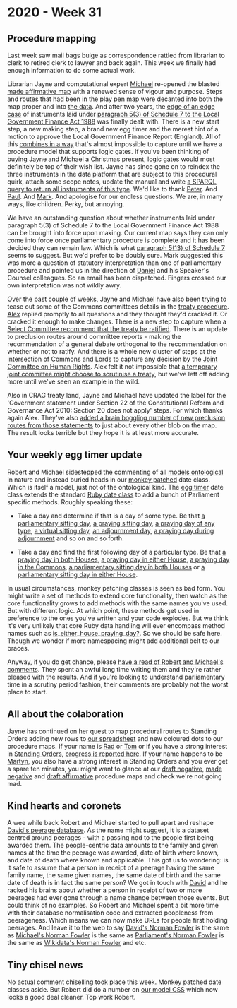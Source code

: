 # 2020 - Week 31

## Procedure mapping

Last week saw mail bags bulge as correspondence rattled from librarian to clerk to retired clerk to lawyer and back again. This week we finally had enough information to do some actual work.

Librarian Jayne and computational expert [Michael](https://twitter.com/fantasticlife) re-opened the blasted [made affirmative map](https://ukparliament.github.io/ontologies/procedure/flowcharts/sis/made-affirmative.pdf) with a renewed sense of vigour and purpose. Steps and routes that had been in the play pen map were decanted into both the map proper and into [the data](https://procedures.azurewebsites.net/Procedures/1/graph). And after two years, the [edge of an edge case](https://trello.com/c/N5dvDiQK/7-edge-case-made-affirmative) of instruments laid under [paragraph 5(3) of Schedule 7 to the Local Government Finance Act 1988](https://www.legislation.gov.uk/ukpga/1988/41/schedule/7/paragraph/5#schedule-7-paragraph-5-3) was finally dealt with. There is a new start step, a new making step, a brand new egg timer and the merest hint of a motion to approve the Local Government Finance Report (England). All of this [combines in a way](https://trello.com/c/7QNYUXm1/152-local-gov-finance-sis-report-rejected-instrument-stops-being-law) that's almost impossible to capture until we have a procedure model that supports logic gates. If you've been thinking of buying Jayne and Michael a Christmas present, logic gates would most definitely be top of their wish list. Jayne has since gone on to reindex the three instruments in the data platform that are subject to this procedural quirk, attach some scope notes, update the manual and write [a SPARQL query to return all instruments of this type](https://ukparliament.github.io/ontologies/procedure/meta/queries/instrument-types/statutory-instruments/#made-affirmative-instruments-under-paragraph-53-of-schedule-7-to-the-local-government-finance-act-1988). We'd like to thank [Peter](https://twitter.com/Peter_in_London). And [Paul](https://www.linkedin.com/in/paul-evans-23540544/). And [Mark](https://www.linkedin.com/in/mark-hutton-0ab80a51/). And apologise for our endless questions. We are, in many ways, like children. Perky, but annoying.

We have an outstanding question about whether instruments laid under paragraph 5(3) of Schedule 7 to the Local Government Finance Act 1988 can be brought into force upon making. Our current map says they can only come into force once parliamentary procedure is complete and it has been decided they can remain law. Which is what [paragraph 5(13) of Schedule 7](https://www.legislation.gov.uk/ukpga/1988/41/schedule/7/paragraph/5#schedule-7-paragraph-5-13) seems to suggest. But we'd prefer to be doubly sure. Mark suggested this was more a question of statutory interpretation than one of parliamentary procedure and pointed us in the direction of [Daniel](https://www.danielgreenberg.co.uk/) and his Speaker's Counsel colleagues. So an email has been dispatched. Fingers crossed our own interpretation was not wildly awry.

Over the past couple of weeks, Jayne and Michael have also been trying to tease out some of the Commons committees details in the [treaty procedure](https://ukparliament.github.io/ontologies/procedure/flowcharts/crag-treaties/crag-treaties.pdf). [Alex](https://twitter.com/AlexanderHorne1) replied promptly to all questions and they thought they'd cracked it. Or cracked it enough to make changes. There is a new step to capture when a [Select Committee recommend that the treaty be ratified](https://trello.com/c/8vCibo0j/145-treaties-commons-committee). There is an update to preclusion routes around committee reports - making the recommendation of a general debate orthogonal to the recommendation on whether or not to ratify. And there is a whole new cluster of steps at the intersection of Commons and Lords to capture any decision by the [Joint Committee on Human Rights](https://committees.parliament.uk/committee/93/human-rights-joint-committee). Alex felt it not impossible that [a temporary joint committee might choose to scrutinise a treaty](https://trello.com/c/8vCibo0j/145-treaties-commons-committee), but we've left off adding more until we've seen an example in the wild.

Also in CRAG treaty land, Jayne and Michael have updated the label for the 'Government statement under Section 22 of the Constitutional Reform and Governance Act 2010: Section 20 does not apply' steps. For which thanks again Alex. They've also [added a brain boggling number of new preclusion routes from those statements](https://trello.com/c/a3QhUI0Q/143-treaty-procedure-section-20-does-not-apply-preclusions) to just about every other blob on the map. The result looks terrible but they hope it is at least more accurate.

## Your weekly egg timer update

Robert and Michael sidestepped the commenting of all [models ontological](https://ukparliament.github.io/ontologies/) in nature and instead buried heads in our [monkey patched](https://en.wikipedia.org/wiki/Monkey_patch) date class. Which is itself a model, just not of the ontological kind. The [egg timer](http://parliament-calendar.herokuapp.com/) date class extends the standard [Ruby date class](https://ruby-doc.org/stdlib-2.7.1/libdoc/date/rdoc/Date.html) to add a bunch of Parliament specific methods. Roughly speaking these:

* Take a day and determine if that is a day of some type. Be that [a parliamentary sitting day](https://github.com/fantasticlife/egg-timer/blob/master/lib/monkey_patching/date.rb#L59), [a praying sitting day](https://github.com/fantasticlife/egg-timer/blob/master/lib/monkey_patching/date.rb#L49), [a praying day of any type](https://github.com/fantasticlife/egg-timer/blob/master/lib/monkey_patching/date.rb#L267), [a virtual sitting day](https://github.com/fantasticlife/egg-timer/blob/master/lib/monkey_patching/date.rb#L44), [an adjournment day](https://github.com/fantasticlife/egg-timer/blob/master/lib/monkey_patching/date.rb#L69), [a praying day during adjournment](https://github.com/fantasticlife/egg-timer/blob/master/lib/monkey_patching/date.rb#L111) and so on and so forth.

* Take a day and find the first following day of a particular type. Be that [a praying day in both Houses](https://github.com/fantasticlife/egg-timer/blob/master/lib/monkey_patching/date.rb#L314), [a praying day in either House](https://github.com/fantasticlife/egg-timer/blob/master/lib/monkey_patching/date.rb#L285), [a praying day in the Commons](https://github.com/fantasticlife/egg-timer/blob/master/lib/monkey_patching/date.rb#L343), [a parliamentary sitting day in both Houses](https://github.com/fantasticlife/egg-timer/blob/master/lib/monkey_patching/date.rb#L372) or [a parliamentary sitting day in either House](https://github.com/fantasticlife/egg-timer/blob/master/lib/monkey_patching/date.rb#L401).

In usual circumstances, monkey patching classes is seen as bad form. You might write a set of methods to extend core functionality, then watch as the core functionality grows to add methods with the same names you've used. But with different logic. At which point, these methods get used in preference to the ones you've written and your code explodes. But we think it's very unlikely that core Ruby data handling will ever encompass method names such as [is_either_house_praying_day?](https://github.com/fantasticlife/egg-timer/blob/master/lib/monkey_patching/date.rb#L267). So we should be safe here. Though we wonder if more namespacing might add additional belt to our braces.

Anyway, if you do get chance, please [have a read of Robert and Michael's comments](https://github.com/fantasticlife/egg-timer/blob/master/lib/monkey_patching/date.rb). They spent an awful long time writing them and they're rather pleased with the results. And if you're looking to understand parliamentary time in a scrutiny period fashion, their comments are probably not the worst place to start.

## All about the colaboration

Jayne has continued on her quest to map procedural routes to Standing Orders adding new rows to [our spreadsheet](https://docs.google.com/spreadsheets/d/1HkFYQ2bJeYGCnbTNBv-bQAiFL33n7fx1kgY30R5Gbz4/edit?usp=sharing) and new coloured dots to our procedure maps. If your name is [Rad](https://radoslawzubek.com/) or [Tom](https://twitter.com/tomgfleming) or if you have a strong interest in [Standing Orders](https://www.parliament.uk/site-information/glossary/standing-orders/), [progress is reported here](https://trello.com/c/VJUF5xkl/161-adding-standing-order-citation-blobs-on-procedures). If your name happens to be [Martyn](https://twitter.com/martynpatrick), you also have a strong interest in Standing Orders and you ever get a spare ten minutes, you might want to glance at our [draft negative](https://ukparliament.github.io/ontologies/procedure/flowcharts/sis/draft-negative.pdf), [made negative](https://ukparliament.github.io/ontologies/procedure/flowcharts/sis/made-negative.pdf) and [draft affirmative](https://ukparliament.github.io/ontologies/procedure/flowcharts/sis/draft-affirmative.pdf) procedure maps and check we're not going mad.

## Kind hearts and coronets

A wee while back Robert and Michael started to pull apart and reshape [David's peerage database](http://www.peerages.info/). As the name might suggest, it is a dataset centred around peerages - with a passing nod to the people first being awarded them. The people-centric data amounts to the family and given names at the time the peerage was awarded, date of birth where known, and date of death where known and applicable. This got us to wondering: is it safe to assume that a person in receipt of a peerage having the same family name, the same given names, the same date of birth and the same date of death is in fact the same person? We got in touch with [David](https://twitter.com/clerkly) and he racked his brains about whether a person in receipt of two or more peerages had ever gone through a name change between those events. But could think of no examples. So Robert and Michael spent a bit more time with their database normalisation code and extracted peopleness from peerageness. Which means we can now make URLs for people first holding peerages. And leave it to the web to say [David's Norman Fowler](http://peerages.herokuapp.com/people/2026) is the same as [Michael's Norman Fowler](https://membersafter1832.historyofparliamentonline.org/members/289) is the same as [Parliament's Norman Fowler](https://membersafter1832.historyofparliamentonline.org/members/289) is the same as [Wikidata's Norman Fowler](https://www.wikidata.org/wiki/Q332919) and etc.

## Tiny chisel news

No actual comment chiselling took place this week. Monkey patched date classes aside. But Robert did do a number on [our model CSS](https://ukparliament.github.io/ontologies/) which now looks a good deal cleaner. Top work Robert.







